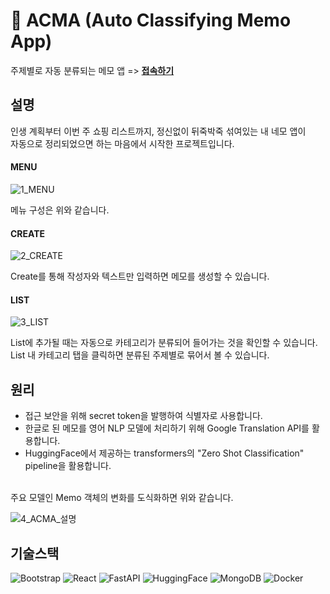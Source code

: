 # 📝 ACMA (Auto Classifying Memo App)

주제별로 자동 분류되는 메모 앱 => **[접속하기](http://7yr.de:8000)**

## 설명

인생 계획부터 이번 주 쇼핑 리스트까지, 정신없이 뒤죽박죽 섞여있는 내 네모 앱이 <br />자동으로 정리되었으면 하는 마음에서 시작한 프로젝트입니다. 
<br />
#### MENU

![1_MENU](https://github.com/soddokayo/acma.fe/assets/89368738/ac807a9b-cbe7-4f2c-919e-ce44d86de3b4)

메뉴 구성은 위와 같습니다.
<br />
#### CREATE

![2_CREATE](https://github.com/soddokayo/acma.fe/assets/89368738/4ce0525c-f2fd-4ac6-8021-8598a6da3714)

Create를 통해 작성자와 텍스트만 입력하면 메모를 생성할 수 있습니다.
<br />
#### LIST

![3_LIST](https://github.com/soddokayo/acma.fe/assets/89368738/aacd4a2d-21bd-4b9a-a674-a8c423452485)

List에 추가될 때는 자동으로 카테고리가 분류되어 들어가는 것을 확인할 수 있습니다. <br />List 내 카테고리 탭을 클릭하면 분류된 주제별로 묶어서 볼 수 있습니다.

## 원리

- 접근 보안을 위해 secret token을 발행하여 식별자로 사용합니다.
- 한글로 된 메모를 영어 NLP 모델에 처리하기 위해 Google Translation API를 활용합니다. 
- HuggingFace에서 제공하는 transformers의 "Zero Shot Classification" pipeline을 활용합니다. 
<br />
주요 모델인 Memo 객체의 변화를 도식화하면 위와 같습니다.

![4_ACMA_설명](https://github.com/soddokayo/acma.fe/assets/89368738/10bf1af1-5b91-4c34-8958-2e2ba70bd7c3)

## 기술스택

![Bootstrap](https://img.shields.io/badge/Bootstrap-7952B3?style=flat-square&logo=bootstrap&logoColor=white)
![React](https://img.shields.io/badge/React-61DAFB?style=flat-square&logo=React&logoColor=white)
![FastAPI](https://img.shields.io/badge/FastAPI-009688?style=flat-square&logo=FastAPI&logoColor=white)
![HuggingFace](https://img.shields.io/badge/HuggingFace-yellow?style=flat-square)
![MongoDB](https://img.shields.io/badge/MongoDB-47A248?style=flat-square&logo=MongoDB&logoColor=white)
![Docker](https://img.shields.io/badge/Docker-2496ED?style=flat-square&logo=Docker&logoColor=white)